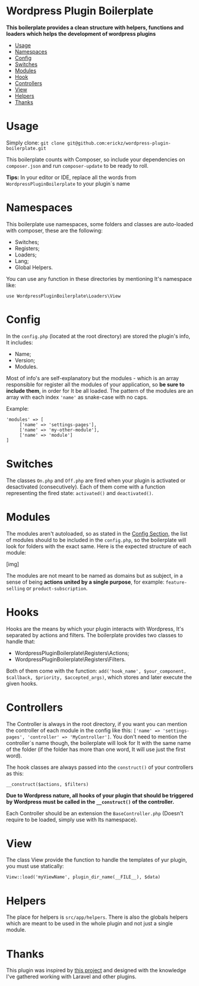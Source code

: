 # Wordpress Plugin Boilerplate

**This boilerplate provides a clean structure with helpers, functions and loaders which helps the development of wordpress plugins**

- [Usage](#usage)
- [Namespaces](#namespaces)
- [Config](#config)
- [Switches](#switches)
- [Modules](#modules)
- [Hook](#hooks)
- [Controllers](#controllers)
- [View](#view)
- [Helpers](#helpers)
- [Thanks](#thanks)

# <a id='usage'></a> Usage
Simply clone: 
```git clone git@github.com:erickz/wordpress-plugin-boilerplate.git```

This boilerplate counts with Composer, so include your dependencies on `composer.json` 
and run ``composer-update`` to be ready to roll.

**Tips:** In your editor or IDE, replace all the words from `WordpressPluginBoilerplate` to your plugin`s name

# <a id='namespaces'></a> Namespaces 
This boilerplate use namespaces, some folders and classes are auto-loaded with composer, these are the following:
- Switches;
- Registers;
- Loaders;
- Lang;
- Global Helpers.

You can use any function in these directories by mentioning It's namespace like:

`use WordpressPluginBoilerplate\Loaders\View`

# <a id='config'></a> Config
In the `config.php` (located at the root directory) are stored the plugin's info, It includes:  
- Name;
- Version;
- Modules.

Most of info's are self-explanatory but the modules - which is an array responsible for register all the modules of your application, so **be sure to include them**, 
in order for It be all loaded. The pattern of the modules are an array with each index `'name'` as snake-case with no caps.

Example:
```
'modules' => [
     ['name' => 'settings-pages'],
     ['name' => 'my-other-module'],
     ['name' => 'module']
] 
```

# <a id='switches'></a> Switches
The classes `On.php` and `Off.php` are fired when your plugin is activated or desactivated (consecutively). 
Each of them come with a function representing the fired state: `activated()` and `deactivated()`.   

# <a id='modules'></a> Modules
The modules aren't autoloaded, so as stated in the [Config Section](#config), the list of modules should to be included in the `config.php`,
so the boilerplate will look for folders with the exact same. Here is the expected structure of each module:

[img]

The modules are not meant to be named as domains but as subject, in a sense of being **actions united by a single purpose**, for example:
`feature-selling` or `product-subscription`.

# <a id='hooks'></a> Hooks
Hooks are the means by which your plugin interacts with Wordpress, It's separated by actions and filters. 
The boilerplate provides two classes to handle that:   

- WordpressPluginBoilerplate\Registers\Actions;
- WordpressPluginBoilerplate\Registers\Filters.

Both of them come with the function:
 `add('hook_name', $your_component, $callback, $priority, $accepted_args)`, which stores and later execute the given hooks. 


# <a id='controllers'></a> Controllers

The Controller is always in the root directory, if you want you can mention the controller of each module in the config like this:
`['name' => 'settings-pages', 'controller' => 'MyController']`. You don't need to mention the controller`s name though, the boilerplate will look for It 
with the same name of the folder (if the folder has more than one word, It will use just the first word).

The hook classes are always passed into the `construct()` of your controllers as this: 

```__construct($actions, $filters)```

**Due to Wordpress nature, all hooks of your plugin that should be triggered by Wordpress must be called in the `__construct()` of the controller.**

Each Controller should be an extension the `BaseController.php` (Doesn't require to be loaded, simply use with Its namespace). 


# <a id='view'></a> View
The class View provide the function to handle the templates of yur plugin, you must use statically:
 
`View::load('myViewName', plugin_dir_name(__FILE__), $data)`

# <a id='helpers'></a> Helpers
The place for helpers is `src/app/helpers`. There is also the globals helpers which are meant to be used in the whole plugin and not just a single module.

# <a id='thanks'></a> Thanks
This plugin was inspired by [this project](https://github.com/DevinVinson/WordPress-Plugin-Boilerplate) and designed with the knowledge I've gathered working with Laravel and other plugins.  